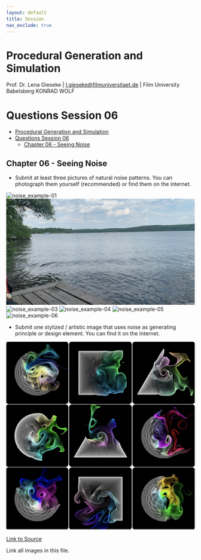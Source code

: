 ```yaml
---
layout: default
title: Session
nav_exclude: true
---
```


# Procedural Generation and Simulation

Prof. Dr. Lena Gieseke \| l.gieseke@filmuniversitaet.de \| Film University Babelsberg KONRAD WOLF

# Questions Session 06

* [Procedural Generation and Simulation](#procedural-generation-and-simulation)
* [Questions Session 06](#questions-session-06)
    * [Chapter 06 - Seeing Noise](#chapter-06---seeing-noise)

## Chapter 06 - Seeing Noise 

* Submit at least three pictures of natural noise patterns. You can photograph them yourself (recommended) or find them on the internet.

![noise_example-01](./imgs/naturalNoise_01.gif)
![noise_example-02](./imgs/naturalNoise_02.jpg)
![noise_example-03](./imgs/naturalNoise_03.jpg)
![noise_example-04](./imgs/naturalNoise_04.jpg)
![noise_example-05](./imgs/naturalNoise_05.jpg)
![noise_example-06](./imgs/naturalNoise_06.jpg)


* Submit one stylized / artistic image that uses noise as generating principle or design element. You can find it on the internet.

![noise](./imgs/FVoVOWOXsAAEw9U.jpg)

[Link to Source](https://twitter.com/canvas_51/status/1538569504996958214/photo/1)

Link all images in this file.